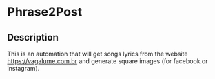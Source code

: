 # Phrase2Post

## Description

This is an automation that will get songs lyrics from the website https://vagalume.com.br and generate square images (for facebook or instagram).